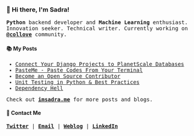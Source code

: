 ### :wave: Hi there, I'm Sadra!

<samp>

__Python__ backend developer and __Machine Learning__ enthusiast. Innovation seeker. Technical writer. Currently working on [__@collove__](https://github.com/collove) community.

</samp>
  
#### :books: My Posts

<samp>

<!-- BLOGPOSTS:START -->
- [Connect Your Django Projects to PlanetScale Databases](https://imsadra.me/connect-your-django-projects-to-planetscale-databases)
- [PasteMe - Paste Codes From Your Terminal](https://imsadra.me/pasteme-paste-codes-from-your-terminal)
- [Become an Open Source Contributor](https://imsadra.me/become-an-open-source-contributor)
- [Unit Testing in Python &amp; Best Practices](https://imsadra.me/unit-testing-in-python-and-best-practices)
- [Dependency Hell](https://imsadra.me/dependency-hell)
<!-- BLOGPOSTS:END -->

Check out [__imsadra.me__](https://imsadra.me) for more posts and blogs.

</samp>

#### :call_me_hand: Contact Me
<samp>
  
[__Twitter__](https://twitter.com/lnxpylnxpy) | [__Email__](mailto:lnxpylnxpy@gmail.com) | [__Weblog__](https://imsadra.me) | [__LinkedIn__](https://www.linkedin.com/in/ali-reza-yahyapour-18b896164/)
  
</samp>
